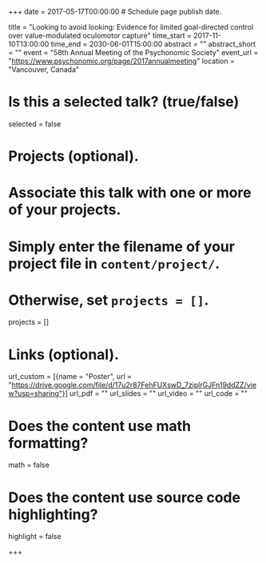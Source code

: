 +++
date = 2017-05-17T00:00:00  # Schedule page publish date.

title = "Looking to avoid looking: Evidence for limited goal-directed control over value-modulated oculomotor capture"
time_start = 2017-11-10T13:00:00
time_end = 2030-06-01T15:00:00
abstract = ""
abstract_short = ""
event = "58th Annual Meeting of the Psychonomic Society"
event_url = "https://www.psychonomic.org/page/2017annualmeeting"
location = "Vancouver, Canada"

# Is this a selected talk? (true/false)
selected = false

# Projects (optional).
#   Associate this talk with one or more of your projects.
#   Simply enter the filename of your project file in `content/project/`.
#   Otherwise, set `projects = []`.
projects = []

# Links (optional).
url_custom = [{name = "Poster", url = "https://drive.google.com/file/d/17u2r87FehFUXswD_7ziplrGJFn19ddZZ/view?usp=sharing"}]
url_pdf = ""
url_slides = ""
url_video = ""
url_code = ""

# Does the content use math formatting?
math = false

# Does the content use source code highlighting?
highlight = false


+++
